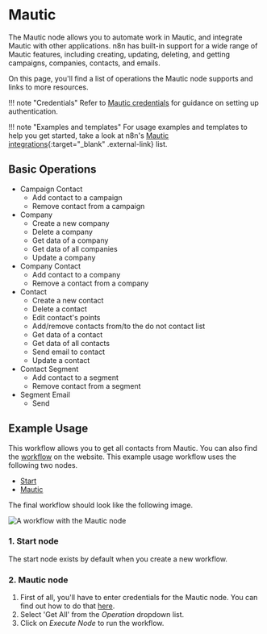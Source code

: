 # Mautic

The Mautic node allows you to automate work in Mautic, and integrate Mautic with other applications. n8n has built-in support for a wide range of Mautic features, including creating, updating, deleting, and getting campaigns, companies, contacts, and emails. 

On this page, you'll find a list of operations the Mautic node supports and links to more resources.

!!! note "Credentials"
    Refer to [Mautic credentials](https://docs.n8n.io/integrations/builtin/credentials/mautic/) for guidance on setting up authentication. 

!!! note "Examples and templates"
    For usage examples and templates to help you get started, take a look at n8n's [Mautic integrations](https://n8n.io/integrations/mautic/){:target="_blank" .external-link} list.


## Basic Operations

* Campaign Contact
    * Add contact to a campaign
    * Remove contact from a campaign
* Company
    * Create a new company
    * Delete a company
    * Get data of a company
    * Get data of all companies
    * Update a company
* Company Contact
    * Add contact to a company
    * Remove a contact from a company
* Contact
    * Create a new contact
    * Delete a contact
    * Edit contact's points
    * Add/remove contacts from/to the do not contact list
    * Get data of a contact
    * Get data of all contacts
    * Send email to contact
    * Update a contact
* Contact Segment
    * Add contact to a segment
    * Remove contact from a segment
* Segment Email
    * Send

## Example Usage

This workflow allows you to get all contacts from Mautic. You can also find the [workflow](https://n8n.io/workflows/549) on the website. This example usage workflow uses the following two nodes.

- [Start](/integrations/builtin/core-nodes/n8n-nodes-base.start/)
- [Mautic]()

The final workflow should look like the following image.

![A workflow with the Mautic node](/_images/integrations/builtin/app-nodes/mautic/workflow.png)

### 1. Start node

The start node exists by default when you create a new workflow.

### 2. Mautic node

1. First of all, you'll have to enter credentials for the Mautic node. You can find out how to do that [here](/integrations/builtin/credentials/mautic/).
2. Select 'Get All' from the *Operation* dropdown list.
3. Click on *Execute Node* to run the workflow.




